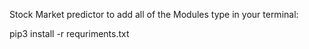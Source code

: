 Stock Market predictor to add all of the Modules type in your terminal:


pip3 install -r requriments.txt
